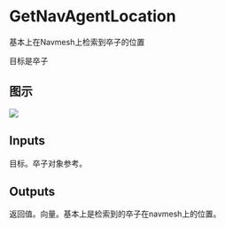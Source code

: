# GetNavAgentLocation

基本上在Navmesh上检索到卒子的位置

目标是卒子

## 图示

![]($-20221218-20190633.png)

## Inputs

目标。卒子对象参考。  

## Outputs

返回值。向量。基本上是检索到的卒子在navmesh上的位置。
